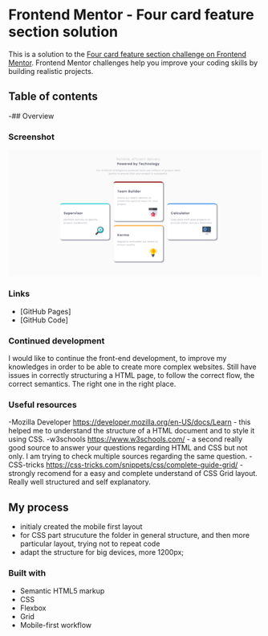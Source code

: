# Frontend Mentor - Four card feature section solution

This is a solution to the [Four card feature section challenge on Frontend Mentor](https://www.frontendmentor.io/challenges/four-card-feature-section-weK1eFYK). Frontend Mentor challenges help you improve your coding skills by building realistic projects. 

## Table of contents

-## Overview

### Screenshot
![Design preview for nft-card](./img/Screenshot.jpg)

### Links

- [GitHub Pages] 
- [GitHub Code]


### Continued development

I would like to continue the front-end development, to improve my knowledges in order to be able to create more complex websites. 
Still have issues in correctly structuring a HTML page, to follow the correct flow, the correct semantics. The right one in the right place. 


### Useful resources

-Mozilla Developer https://developer.mozilla.org/en-US/docs/Learn - this helped me to understand the structure of a HTML document and to style it using CSS. 
-w3schools https://www.w3schools.com/ - a second really good source to answer your questions regarding HTML and CSS but not only. I am trying to check multiple sources regarding the same question. 
-CSS-tricks https://css-tricks.com/snippets/css/complete-guide-grid/ - strongly recomend for a easy and complete understand of CSS Grid layout. Really well structured and self explanatory. 


## My process

- initialy created the mobile first layout
- for CSS part strucuture the folder in general structure, and then more particular layout, trying not to repeat code
- adapt the structure for big devices, more 1200px; 

### Built with

- Semantic HTML5 markup
- CSS 
- Flexbox
- Grid 
- Mobile-first workflow


